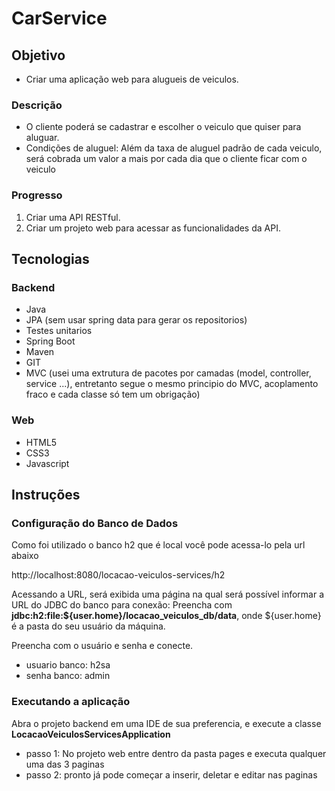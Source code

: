 # CarService

## Objetivo 
- Criar uma aplicação web para alugueis de veiculos. 

### Descrição 
- O cliente poderá se cadastrar e escolher o veiculo que quiser para aluguar.
- Condições de aluguel: Além da taxa de aluguel padrão de cada veiculo, será cobrada um valor a mais por cada dia que o cliente ficar com o veiculo 

### Progresso
1. Criar uma API RESTful.
2. Criar um projeto web para acessar as funcionalidades da API.

## Tecnologias

### Backend
- Java
- JPA (sem usar spring data para gerar os repositorios)
- Testes unitarios
- Spring Boot
- Maven 
- GIT
- MVC (usei uma extrutura de pacotes por camadas (model, controller, service ...), entretanto segue o mesmo principio do MVC, acoplamento fraco e cada classe só tem um obrigação)

### Web
- HTML5
- CSS3
- Javascript

## Instruções

### Configuração do Banco de Dados

Como foi utilizado o banco h2 que é local você pode acessa-lo pela url abaixo
 
http://localhost:8080/locacao-veiculos-services/h2

Acessando a URL, será exibida uma página na qual será possível informar a URL do JDBC do banco para conexão:
Preencha com <b>jdbc:h2:file:${user.home}/locacao_veiculos_db/data</b>, onde ${user.home} é a pasta do seu usuário da máquina.

Preencha com o usuário e senha e conecte.

- usuario banco: h2sa
- senha banco: admin

### Executando a aplicação 

Abra o projeto backend em uma IDE de sua preferencia, e execute a classe <b>LocacaoVeiculosServicesApplication</b>

- passo 1: No projeto web entre dentro da pasta pages e executa qualquer uma das 3 paginas
- passo 2: pronto já pode começar a inserir, deletar e editar nas paginas

